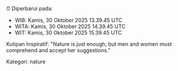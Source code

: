 ⏰ Diperbarui pada:
- WIB: Kamis, 30 Oktober 2025 13.39.45 UTC
- WITA: Kamis, 30 Oktober 2025 14.39.45 UTC
- WIT: Kamis, 30 Oktober 2025 15.39.45 UTC

Kutipan Inspiratif:
"Nature is just enough; but men and women must comprehend and accept her suggestions."


Kategori: nature

